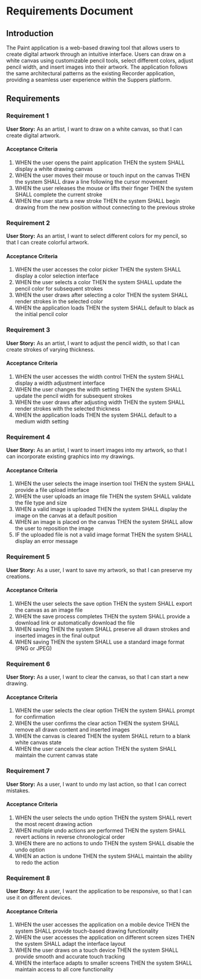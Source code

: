 # Requirements Document

## Introduction

The Paint application is a web-based drawing tool that allows users to create digital artwork through an intuitive interface. Users can draw on a white canvas using customizable pencil tools, select different colors, adjust pencil width, and insert images into their artwork. The application follows the same architectural patterns as the existing Recorder application, providing a seamless user experience within the Suppers platform.

## Requirements

### Requirement 1

**User Story:** As an artist, I want to draw on a white canvas, so that I can create digital artwork.

#### Acceptance Criteria

1. WHEN the user opens the paint application THEN the system SHALL display a white drawing canvas
2. WHEN the user moves their mouse or touch input on the canvas THEN the system SHALL draw a line following the cursor movement
3. WHEN the user releases the mouse or lifts their finger THEN the system SHALL complete the current stroke
4. WHEN the user starts a new stroke THEN the system SHALL begin drawing from the new position without connecting to the previous stroke

### Requirement 2

**User Story:** As an artist, I want to select different colors for my pencil, so that I can create colorful artwork.

#### Acceptance Criteria

1. WHEN the user accesses the color picker THEN the system SHALL display a color selection interface
2. WHEN the user selects a color THEN the system SHALL update the pencil color for subsequent strokes
3. WHEN the user draws after selecting a color THEN the system SHALL render strokes in the selected color
4. WHEN the application loads THEN the system SHALL default to black as the initial pencil color

### Requirement 3

**User Story:** As an artist, I want to adjust the pencil width, so that I can create strokes of varying thickness.

#### Acceptance Criteria

1. WHEN the user accesses the width control THEN the system SHALL display a width adjustment interface
2. WHEN the user changes the width setting THEN the system SHALL update the pencil width for subsequent strokes
3. WHEN the user draws after adjusting width THEN the system SHALL render strokes with the selected thickness
4. WHEN the application loads THEN the system SHALL default to a medium width setting

### Requirement 4

**User Story:** As an artist, I want to insert images into my artwork, so that I can incorporate existing graphics into my drawings.

#### Acceptance Criteria

1. WHEN the user selects the image insertion tool THEN the system SHALL provide a file upload interface
2. WHEN the user uploads an image file THEN the system SHALL validate the file type and size
3. WHEN a valid image is uploaded THEN the system SHALL display the image on the canvas at a default position
4. WHEN an image is placed on the canvas THEN the system SHALL allow the user to reposition the image
5. IF the uploaded file is not a valid image format THEN the system SHALL display an error message

### Requirement 5

**User Story:** As a user, I want to save my artwork, so that I can preserve my creations.

#### Acceptance Criteria

1. WHEN the user selects the save option THEN the system SHALL export the canvas as an image file
2. WHEN the save process completes THEN the system SHALL provide a download link or automatically download the file
3. WHEN saving THEN the system SHALL preserve all drawn strokes and inserted images in the final output
4. WHEN saving THEN the system SHALL use a standard image format (PNG or JPEG)

### Requirement 6

**User Story:** As a user, I want to clear the canvas, so that I can start a new drawing.

#### Acceptance Criteria

1. WHEN the user selects the clear option THEN the system SHALL prompt for confirmation
2. WHEN the user confirms the clear action THEN the system SHALL remove all drawn content and inserted images
3. WHEN the canvas is cleared THEN the system SHALL return to a blank white canvas state
4. WHEN the user cancels the clear action THEN the system SHALL maintain the current canvas state

### Requirement 7

**User Story:** As a user, I want to undo my last action, so that I can correct mistakes.

#### Acceptance Criteria

1. WHEN the user selects the undo option THEN the system SHALL revert the most recent drawing action
2. WHEN multiple undo actions are performed THEN the system SHALL revert actions in reverse chronological order
3. WHEN there are no actions to undo THEN the system SHALL disable the undo option
4. WHEN an action is undone THEN the system SHALL maintain the ability to redo the action

### Requirement 8

**User Story:** As a user, I want the application to be responsive, so that I can use it on different devices.

#### Acceptance Criteria

1. WHEN the user accesses the application on a mobile device THEN the system SHALL provide touch-based drawing functionality
2. WHEN the user accesses the application on different screen sizes THEN the system SHALL adapt the interface layout
3. WHEN the user draws on a touch device THEN the system SHALL provide smooth and accurate touch tracking
4. WHEN the interface adapts to smaller screens THEN the system SHALL maintain access to all core functionality